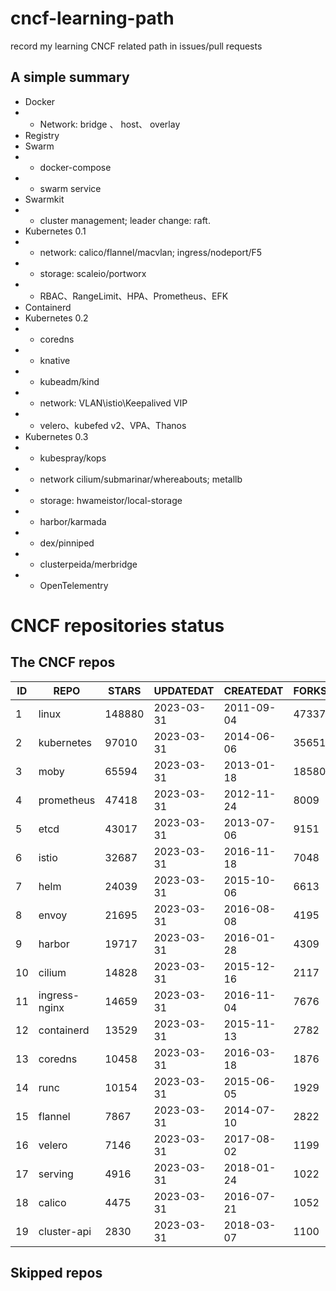 # cncf-learning-path
record my learning CNCF related path in issues/pull requests

## A simple summary
- Docker
- - Network: bridge 、 host、 overlay
- Registry
- Swarm
- - docker-compose
- - swarm service
- Swarmkit
- - cluster management; leader change: raft.
- Kubernetes 0.1
- - network: calico/flannel/macvlan; ingress/nodeport/F5
- - storage: scaleio/portworx
- - RBAC、RangeLimit、HPA、Prometheus、EFK
- Containerd
- Kubernetes 0.2
- - coredns
- - knative
- - kubeadm/kind
- - network: VLAN\istio\Keepalived VIP
- - velero、kubefed v2、VPA、Thanos
- Kubernetes 0.3
- - kubespray/kops
- - network cilium/submarinar/whereabouts; metallb
- - storage: hwameistor/local-storage
- - harbor/karmada
- - dex/pinniped
- - clusterpeida/merbridge
- - OpenTelementry

# CNCF repositories status
<!--START_SECTION:github_repos-->
## The CNCF repos
| ID |     REPO      | STARS  | UPDATEDAT  | CREATEDAT  | FORKSCOUNT |
|----|---------------|--------|------------|------------|------------|
|  1 | linux         | 148880 | 2023-03-31 | 2011-09-04 |      47337 |
|  2 | kubernetes    |  97010 | 2023-03-31 | 2014-06-06 |      35651 |
|  3 | moby          |  65594 | 2023-03-31 | 2013-01-18 |      18580 |
|  4 | prometheus    |  47418 | 2023-03-31 | 2012-11-24 |       8009 |
|  5 | etcd          |  43017 | 2023-03-31 | 2013-07-06 |       9151 |
|  6 | istio         |  32687 | 2023-03-31 | 2016-11-18 |       7048 |
|  7 | helm          |  24039 | 2023-03-31 | 2015-10-06 |       6613 |
|  8 | envoy         |  21695 | 2023-03-31 | 2016-08-08 |       4195 |
|  9 | harbor        |  19717 | 2023-03-31 | 2016-01-28 |       4309 |
| 10 | cilium        |  14828 | 2023-03-31 | 2015-12-16 |       2117 |
| 11 | ingress-nginx |  14659 | 2023-03-31 | 2016-11-04 |       7676 |
| 12 | containerd    |  13529 | 2023-03-31 | 2015-11-13 |       2782 |
| 13 | coredns       |  10458 | 2023-03-31 | 2016-03-18 |       1876 |
| 14 | runc          |  10154 | 2023-03-31 | 2015-06-05 |       1929 |
| 15 | flannel       |   7867 | 2023-03-31 | 2014-07-10 |       2822 |
| 16 | velero        |   7146 | 2023-03-31 | 2017-08-02 |       1199 |
| 17 | serving       |   4916 | 2023-03-31 | 2018-01-24 |       1022 |
| 18 | calico        |   4475 | 2023-03-31 | 2016-07-21 |       1052 |
| 19 | cluster-api   |   2830 | 2023-03-31 | 2018-03-07 |       1100 |



## Skipped repos
<!--END_SECTION:github_repos-->
